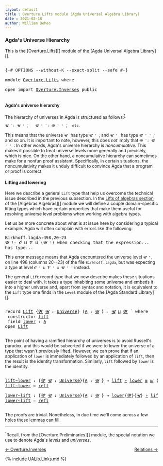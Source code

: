 ```yaml
---
layout: default
title : Overture.Lifts module (Agda Universal Algebra Library)
date : 2021-02-18
author: William DeMeo
---
```


### <a id="agdas-universe-hierarchy">Agda's Universe Hierarchy</a>

This is the [Overture.Lifts][] module of the [Agda Universal Algebra Library][].

<pre class="Agda">

<a id="293" class="Symbol">{-#</a> <a id="297" class="Keyword">OPTIONS</a> <a id="305" class="Pragma">--without-K</a> <a id="317" class="Pragma">--exact-split</a> <a id="331" class="Pragma">--safe</a> <a id="338" class="Symbol">#-}</a>

<a id="343" class="Keyword">module</a> <a id="350" href="Overture.Lifts.html" class="Module">Overture.Lifts</a> <a id="365" class="Keyword">where</a>

<a id="372" class="Keyword">open</a> <a id="377" class="Keyword">import</a> <a id="384" href="Overture.Inverses.html" class="Module">Overture.Inverses</a> <a id="402" class="Keyword">public</a>

</pre>

#### <a id="agdas-universe-hierarchy">Agda's universe hierarchy</a>

The hierarchy of universes in Agda is structured as follows:<sup>[1](Overture.Lifts.html#fn1)</sup>

```agda
𝓤 ̇ : 𝓤 ⁺ ̇,   𝓤 ⁺ ̇ : 𝓤 ⁺ ⁺ ̇,  etc.
```

This means that the universe `𝓤 ̇` has type `𝓤 ⁺ ̇`, and  `𝓤 ⁺ ̇` has type  `𝓤 ⁺ ⁺ ̇`, and so on.  It is important to note, however, this does *not* imply that  `𝓤 ̇ : 𝓤 ⁺ ⁺ ̇`. In other words, Agda's universe hierarchy is *noncumulative*. This makes it possible to treat universe levels more generally and precisely, which is nice. On the other hand, a noncumulative hierarchy can sometimes make for a nonfun proof assistant. Specifically, in certain situations, the noncumulativity makes it unduly difficult to convince Agda that a program or proof is correct.

#### <a id="lifting-and-lowering">Lifting and lowering</a>

Here we describe a general `Lift` type that help us overcome the technical issue described in the previous subsection.  In the [Lifts of algebras section](Algebras.Algebras.html#lifts-of-algebras) of the [Algebras.Algebras][] module we will define a couple domain-specific lifting types which have certain properties that make them useful for resolving universe level problems when working with algebra types.

Let us be more concrete about what is at issue here by considering a typical example. Agda will often complain with errors like the following:

<samp>
Birkhoff.lagda:498,20-23 <br>
𝓤 != 𝓞 ⊔ 𝓥 ⊔ (𝓤 ⁺) when checking that the expression... has type...
</samp>

This error message means that Agda encountered the universe level `𝓤 ⁺`, on line 498 (columns 20--23) of the file `Birkhoff.lagda`, but was expecting a type at level `𝓞 ⁺ ⊔ 𝓥 ⁺ ⊔ 𝓤 ⁺ ⁺` instead.

The general `Lift` record type that we now describe makes these situations easier to deal with. It takes a type inhabiting some universe and embeds it into a higher universe and, apart from syntax and notation, it is equivalent to the `Lift` type one finds in the `Level` module of the [Agda Standard Library][].

<pre class="Agda">

<a id="2460" class="Keyword">record</a> <a id="Lift"></a><a id="2467" href="Overture.Lifts.html#2467" class="Record">Lift</a> <a id="2472" class="Symbol">{</a><a id="2473" href="Overture.Lifts.html#2473" class="Bound">𝓦</a> <a id="2475" href="Overture.Lifts.html#2475" class="Bound">𝓤</a> <a id="2477" class="Symbol">:</a> <a id="2479" href="Agda.Primitive.html#423" class="Postulate">Universe</a><a id="2487" class="Symbol">}</a> <a id="2489" class="Symbol">(</a><a id="2490" href="Overture.Lifts.html#2490" class="Bound">A</a> <a id="2492" class="Symbol">:</a> <a id="2494" href="Overture.Lifts.html#2475" class="Bound">𝓤</a> <a id="2496" href="Universes.html#403" class="Function Operator">̇</a><a id="2497" class="Symbol">)</a> <a id="2499" class="Symbol">:</a> <a id="2501" href="Overture.Lifts.html#2475" class="Bound">𝓤</a> <a id="2503" href="Agda.Primitive.html#636" class="Primitive Operator">⊔</a> <a id="2505" href="Overture.Lifts.html#2473" class="Bound">𝓦</a> <a id="2507" href="Universes.html#403" class="Function Operator">̇</a>  <a id="2510" class="Keyword">where</a>
 <a id="2517" class="Keyword">constructor</a> <a id="lift"></a><a id="2529" href="Overture.Lifts.html#2529" class="InductiveConstructor">lift</a>
 <a id="2535" class="Keyword">field</a> <a id="Lift.lower"></a><a id="2541" href="Overture.Lifts.html#2541" class="Field">lower</a> <a id="2547" class="Symbol">:</a> <a id="2549" href="Overture.Lifts.html#2490" class="Bound">A</a>
<a id="2551" class="Keyword">open</a> <a id="2556" href="Overture.Lifts.html#2467" class="Module">Lift</a>

</pre>

The point of having a ramified hierarchy of universes is to avoid Russell's paradox, and this would be subverted if we were to lower the universe of a type that wasn't previously lifted.  However, we can prove that if an application of `lower` is immediately followed by an application of `lift`, then the result is the identity transformation. Similarly, `lift` followed by `lower` is the identity.

<pre class="Agda">

<a id="lift∼lower"></a><a id="2989" href="Overture.Lifts.html#2989" class="Function">lift∼lower</a> <a id="3000" class="Symbol">:</a> <a id="3002" class="Symbol">{</a><a id="3003" href="Overture.Lifts.html#3003" class="Bound">𝓦</a> <a id="3005" href="Overture.Lifts.html#3005" class="Bound">𝓤</a> <a id="3007" class="Symbol">:</a> <a id="3009" href="Agda.Primitive.html#423" class="Postulate">Universe</a><a id="3017" class="Symbol">}{</a><a id="3019" href="Overture.Lifts.html#3019" class="Bound">A</a> <a id="3021" class="Symbol">:</a> <a id="3023" href="Overture.Lifts.html#3005" class="Bound">𝓤</a> <a id="3025" href="Universes.html#403" class="Function Operator">̇</a><a id="3026" class="Symbol">}</a> <a id="3028" class="Symbol">→</a> <a id="3030" href="Overture.Lifts.html#2529" class="InductiveConstructor">lift</a> <a id="3035" href="MGS-MLTT.html#3813" class="Function Operator">∘</a> <a id="3037" href="Overture.Lifts.html#2541" class="Field">lower</a> <a id="3043" href="MGS-MLTT.html#4207" class="Datatype Operator">≡</a> <a id="3045" href="MGS-MLTT.html#3778" class="Function">𝑖𝑑</a> <a id="3048" class="Symbol">(</a><a id="3049" href="Overture.Lifts.html#2467" class="Record">Lift</a><a id="3053" class="Symbol">{</a><a id="3054" href="Overture.Lifts.html#3003" class="Bound">𝓦</a><a id="3055" class="Symbol">}</a> <a id="3057" href="Overture.Lifts.html#3019" class="Bound">A</a><a id="3058" class="Symbol">)</a>
<a id="3060" href="Overture.Lifts.html#2989" class="Function">lift∼lower</a> <a id="3071" class="Symbol">=</a> <a id="3073" href="MGS-MLTT.html#4221" class="InductiveConstructor">refl</a>

<a id="lower∼lift"></a><a id="3079" href="Overture.Lifts.html#3079" class="Function">lower∼lift</a> <a id="3090" class="Symbol">:</a> <a id="3092" class="Symbol">{</a><a id="3093" href="Overture.Lifts.html#3093" class="Bound">𝓦</a> <a id="3095" href="Overture.Lifts.html#3095" class="Bound">𝓤</a> <a id="3097" class="Symbol">:</a> <a id="3099" href="Agda.Primitive.html#423" class="Postulate">Universe</a><a id="3107" class="Symbol">}{</a><a id="3109" href="Overture.Lifts.html#3109" class="Bound">A</a> <a id="3111" class="Symbol">:</a> <a id="3113" href="Overture.Lifts.html#3095" class="Bound">𝓤</a> <a id="3115" href="Universes.html#403" class="Function Operator">̇</a><a id="3116" class="Symbol">}</a> <a id="3118" class="Symbol">→</a> <a id="3120" href="Overture.Lifts.html#2541" class="Field">lower</a><a id="3125" class="Symbol">{</a><a id="3126" href="Overture.Lifts.html#3093" class="Bound">𝓦</a><a id="3127" class="Symbol">}{</a><a id="3129" href="Overture.Lifts.html#3095" class="Bound">𝓤</a><a id="3130" class="Symbol">}</a> <a id="3132" href="MGS-MLTT.html#3813" class="Function Operator">∘</a> <a id="3134" href="Overture.Lifts.html#2529" class="InductiveConstructor">lift</a> <a id="3139" href="MGS-MLTT.html#4207" class="Datatype Operator">≡</a> <a id="3141" href="MGS-MLTT.html#3778" class="Function">𝑖𝑑</a> <a id="3144" href="Overture.Lifts.html#3109" class="Bound">A</a>
<a id="3146" href="Overture.Lifts.html#3079" class="Function">lower∼lift</a> <a id="3157" class="Symbol">=</a> <a id="3159" href="MGS-MLTT.html#4221" class="InductiveConstructor">refl</a>

</pre>

The proofs are trivial. Nonetheless, in due time we'll come across a few holes these lemmas can fill.

---------------

<sup>1</sup><span class="footnote" id="fn1">Recall, from the [Overture.Preliminaries][] module, the special notation we use to denote Agda's *levels* and *universes*.</span>


<p></p>

[← Overture.Inverses](Overture.Inverses.html)
<span style="float:right;">[Relations →](Relations.html)</span>

{% include UALib.Links.md %}
